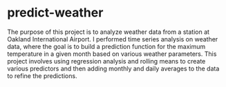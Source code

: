 # predict-weather

The purpose of this project is to analyze weather data from a station at Oakland International Airport. I performed time series analysis on weather data, where the goal is to build a prediction function for the maximum temperature in a given month based on various weather parameters. This project involves using regression analysis and rolling means to create various predictors and then adding monthly and daily averages to the data to refine the predictions.
